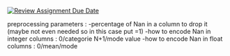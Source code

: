 [![Review Assignment Due Date](https://classroom.github.com/assets/deadline-readme-button-22041afd0340ce965d47ae6ef1cefeee28c7c493a6346c4f15d667ab976d596c.svg)](https://classroom.github.com/a/MqChnODK)

preprocessing parameters : 
-percentage of Nan in a column to drop it (maybe not even needed so in this case put =1)
-how to encode Nan in integer columns : 0/categorie N+1/mode value
-how to encode Nan in float columns : 0/mean/mode